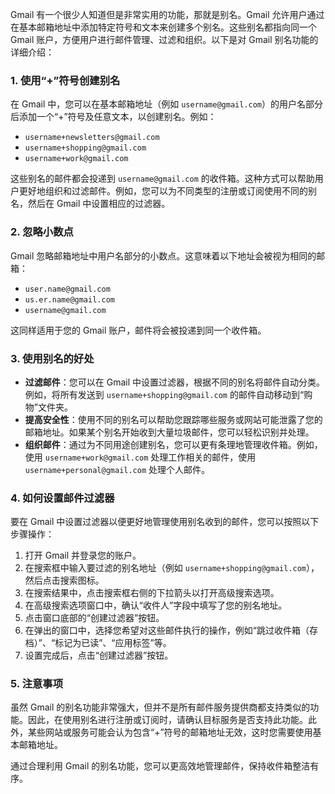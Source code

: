 Gmail 有一个很少人知道但是非常实用的功能，那就是别名。Gmail 允许用户通过在基本邮箱地址中添加特定符号和文本来创建多个别名。这些别名都指向同一个 Gmail 账户，方便用户进行邮件管理、过滤和组织。以下是对 Gmail 别名功能的详细介绍：

### 1. 使用“+”符号创建别名

在 Gmail 中，您可以在基本邮箱地址（例如 `username@gmail.com`）的用户名部分后添加一个“+”符号及任意文本，以创建别名。例如：

- `username+newsletters@gmail.com`
- `username+shopping@gmail.com`
- `username+work@gmail.com`

这些别名的邮件都会投递到 `username@gmail.com` 的收件箱。这种方式可以帮助用户更好地组织和过滤邮件。例如，您可以为不同类型的注册或订阅使用不同的别名，然后在 Gmail 中设置相应的过滤器。

### 2. 忽略小数点

Gmail 忽略邮箱地址中用户名部分的小数点。这意味着以下地址会被视为相同的邮箱：

- `user.name@gmail.com`
- `us.er.name@gmail.com`
- `username@gmail.com`

这同样适用于您的 Gmail 账户，邮件将会被投递到同一个收件箱。

### 3. 使用别名的好处

- **过滤邮件**：您可以在 Gmail 中设置过滤器，根据不同的别名将邮件自动分类。例如，将所有发送到 `username+shopping@gmail.com` 的邮件自动移动到“购物”文件夹。
- **提高安全性**：使用不同的别名可以帮助您跟踪哪些服务或网站可能泄露了您的邮箱地址。如果某个别名开始收到大量垃圾邮件，您可以轻松识别并处理。
- **组织邮件**：通过为不同用途创建别名，您可以更有条理地管理收件箱。例如，使用 `username+work@gmail.com` 处理工作相关的邮件，使用 `username+personal@gmail.com` 处理个人邮件。

### 4. 如何设置邮件过滤器

要在 Gmail 中设置过滤器以便更好地管理使用别名收到的邮件，您可以按照以下步骤操作：

1. 打开 Gmail 并登录您的账户。
2. 在搜索框中输入要过滤的别名地址（例如 `username+shopping@gmail.com`），然后点击搜索图标。
3. 在搜索结果中，点击搜索框右侧的下拉箭头以打开高级搜索选项。
4. 在高级搜索选项窗口中，确认“收件人”字段中填写了您的别名地址。
5. 点击窗口底部的“创建过滤器”按钮。
6. 在弹出的窗口中，选择您希望对这些邮件执行的操作，例如“跳过收件箱（存档）”、“标记为已读”、“应用标签”等。
7. 设置完成后，点击“创建过滤器”按钮。

### 5. 注意事项

虽然 Gmail 的别名功能非常强大，但并不是所有邮件服务提供商都支持类似的功能。因此，在使用别名进行注册或订阅时，请确认目标服务是否支持此功能。此外，某些网站或服务可能会认为包含“+”符号的邮箱地址无效，这时您需要使用基本邮箱地址。

通过合理利用 Gmail 的别名功能，您可以更高效地管理邮件，保持收件箱整洁有序。
